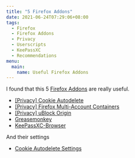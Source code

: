 ```yaml
---
title: "5 Firefox Addons"
date: 2021-06-24T07:29:06+08:00
tags:
  - Firefox
  - Firefox Addons
  - Privacy
  - Userscripts
  - KeePassXC
  - Recommendations
menu:
  main:
    name: Useful Firefox Addons
---
```

I found that this 5 [Firefox Addons][firefox addons homepage] are really useful.

- [ [Privacy] Cookie Autodelete][cookie-autodelete]
- [ [Privacy] Firefox Multi-Account Containers][multi-account-containers]
- [ [Privacy] uBlock Origin][ublock-origin]
- [Greasemonkey][greasemonkey]
- [KeePassXC-Browser][keepassxc-browser]

And their settings

- [Cookie Autodelete Settings][cookie-autodelete-settings]

[cookie-autodelete]: https://addons.mozilla.org/en-US/firefox/addon/cookie-autodelete
[greasemonkey]: https://addons.mozilla.org/en-US/firefox/addon/greasemonkey
[keepassxc-browser]: https://addons.mozilla.org/en-US/firefox/addon/keepassxc-browser
[multi-account-containers]: https://addons.mozilla.org/en-US/firefox/addon/multi-account-containers
[ublock-origin]: https://addons.mozilla.org/en-US/firefox/addon/ublock-origin

[firefox addons homepage]: https://addons.mozilla.org/en-US/firefox

[cookie-autodelete-settings]: /posts/cookie-autodelete-settings

